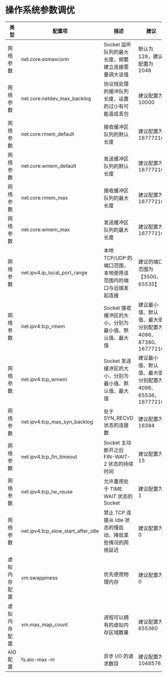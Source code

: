 # 操作系统参数调优

|   类型   |                配置项                 |                          描述                          |                   建议                   |
|--------|------------------------------------|------------------------------------------------------|----------------------------------------|
| 网络参数   | net.core.somaxconn                 | Socket 监听队列的最大长度，频繁建立连接需要调大该值                        | 默认为 128，建议配置为 2048                     |
| 网络参数   | net.core.netdev_max_backlog        | 协议栈处理的缓冲队列长度，设置的过小有可能造成丢包                            | 建议配置为 10000                            |
| 网络参数   | net.core.rmem_default              | 接收缓冲区队列的默认长度                                         | 建议配置为 16777216                         |
| 网络参数   | net.core.wmem_default              | 发送缓冲区队列的默认长度                                         | 建议配置为 16777216                         |
| 网络参数   | net.core.rmem_max                  | 接收缓冲区队列的最大长度                                         | 建议配置为 16777216                         |
| 网络参数   | net.core.wmem_max                  | 发送缓冲区队列的最大长度                                         | 建议配置为 16777216                         |
| 网络参数   | net.ipv4.ip_local_port_range       | 本地 TCP/UDP 的端口范围，本地使用该范围内的端口与远端发起连接                  | 建议的端口范围为【3500，65535】                   |
| 网络参数   | net.ipv4.tcp_rmem                  | Socket 接收缓冲区的大小，分别为最小值、默认值、最大值                       | 建议最小值、默认值、最大值分别配置为 4096、87380、16777216 |
| 网络参数   | net.ipv4.tcp_wmem                  | Socket 发送缓冲区的大小，分别为最小值、默认值、最大值                       | 建议最小值、默认值、最大值分别配置为 4096、65536、16777216 |
| 网络参数   | net.ipv4.tcp_max_syn_backlog       | 处于 SYN_RECVD 状态的连接数                                  | 建议配置为 16384                            |
| 网络参数   | net.ipv4.tcp_fin_timeout           | Socket 主动断开之后 FIN-WAIT-2 状态的持续时间                     | 建议配置为 15                               |
| 网络参数   | net.ipv4.tcp_tw_reuse              | 允许重用处于 TIME WAIT 状态的 Socket                          | 建议配置为 1                                |
| 网络参数   | net.ipv4.tcp_slow_start_after_idle | 禁止 TCP 连接从 Idle 状态的慢启动，降低某些情况的网络延迟                   | 建议配置为 0                                |
| 虚拟内存配置 | vm.swappiness                      | 优先使用物理内存                                             | 建议配置为 0                                |
| 虚拟内存配置 | vm.max_map_count                   | 进程可以拥有的虚拟内存区域数量                                      | 建议配置为 655360                           |
| AIO 配置 | fs.aio-max-nr                      | 异步 I/O 的请求数目                                         | 建议配置为 1048576                          |
